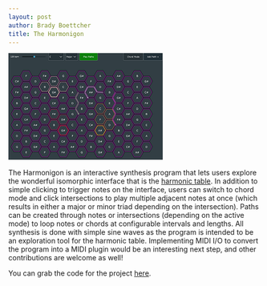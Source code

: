```yaml
---
layout: post
author: Brady Boettcher
title: The Harmonigon
---
```

![theme logo](/images/harmonigon.png)

The Harmonigon is an interactive synthesis program that lets users explore the wonderful isomorphic interface that is the [harmonic table](https://en.wikipedia.org/wiki/Harmonic_table_note_layout). In addition to simple clicking to trigger notes on the interface, users can switch to chord mode and click intersections to play multiple adjacent notes at once (which results in either a major or minor triad depending on the intersection). Paths can be created through notes or intersections (depending on the active mode) to loop notes or chords at configurable intervals and lengths. All synthesis is done with simple sine waves as the program is intended to be an exploration tool for the harmonic table. Implementing MIDI I/O to convert the program into a MIDI plugin would be an interesting next step, and other contributions are welcome as well!

You can grab the code for the project [here](https://github.com/bboettcher3/Harmonigon_2).